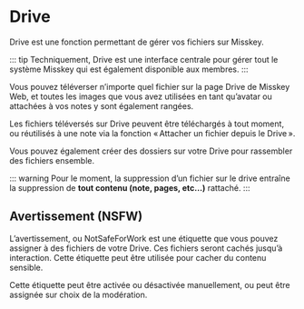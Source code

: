 # Drive

Drive est une fonction permettant de gérer vos fichiers sur Misskey.

::: tip
Techniquement, Drive est une interface centrale pour gérer tout le système Misskey qui est également disponible aux membres.
:::

Vous pouvez téléverser n’importe quel fichier sur la page Drive de Misskey Web, et toutes les images que vous avez utilisées en tant qu’avatar ou attachées à vos notes y sont également rangées.

Les fichiers téléversés sur Drive peuvent être téléchargés à tout moment, ou réutilisés à une note via la fonction « Attacher un fichier depuis le Drive ».

Vous pouvez également créer des dossiers sur votre Drive pour rassembler des fichiers ensemble.

::: warning
Pour le moment, la suppression d’un fichier sur le drive entraîne la suppression de **tout contenu (note, pages, etc…)** rattaché.
:::

## Avertissement (NSFW)

L’avertissement, ou NotSafeForWork est une étiquette que vous pouvez assigner à des fichiers de votre Drive.
Ces fichiers seront cachés jusqu’à interaction.
Cette étiquette peut être utilisée pour cacher du contenu sensible.

Cette étiquette peut être activée ou désactivée manuellement, ou peut être assignée sur choix de la modération.
